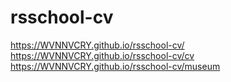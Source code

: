 # rsschool-cv

https://WVNNVCRY.github.io/rsschool-cv/
https://WVNNVCRY.github.io/rsschool-cv/cv
https://WVNNVCRY.github.io/rsschool-cv/museum
